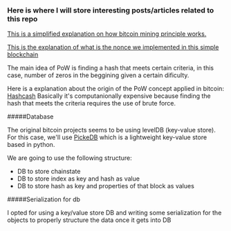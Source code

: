 ### Here is where I will store interesting posts/articles related to this repo

[This is a simplified explanation on how bitcoin mining principle works.](https://bitcoin.stackexchange.com/questions/8031/what-are-bitcoin-miners-really-solving)

[This is the explanation of what is the nonce we implemented in this simple blockchain](https://en.bitcoin.it/wiki/Nonce)


The main idea of PoW is finding a hash that meets certain criteria, in this case, number of zeros in the beggining given a certain dificulty.

Here is a explanation about the origin of the PoW concept applied in bitcoin: [Hashcash](https://en.wikipedia.org/wiki/Hashcash)
Basically it's computanionally expensive because finding the hash that meets the criteria requires the use of brute force.

#####Database

The original bitcoin projects seems to be using levelDB (key-value store).
For this case, we'll use [PickeDB](https://pythonhosted.org/pickleDB/) which is a lightweight key-value store based in python.

We are going to use the following structure:
* DB to store chainstate
* DB to store index as key and hash as value
* DB to store hash as key and properties of that block as values


#####Serialization for db

I opted for using a key/value store DB and writing some serialization for the objects to properly structure the data once it gets into DB